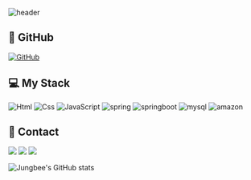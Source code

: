![header](https://capsule-render.vercel.app/api?type=waving&height=230&fontSize=50&text=WELCOME👋&fontColor=CD5E77&color=F4C2C2)

## 👀 GitHub
<a href = "https://github.com/jungbee2"><img alt="GitHub" src ="https://img.shields.io/badge/GitHub-181717.svg?&style=for-the-badge&logo=GitHub&logoColor=white"/></a>


## 💻 My Stack
<img alt="Html" src ="https://img.shields.io/badge/HTML5-E34F26.svg?&style=for-the-badge&logo=HTML5&logoColor=white"/>  <img alt="Css" src ="https://img.shields.io/badge/CSS3-1572B6.svg?&style=for-the-badge&logo=CSS3&logoColor=white"/>  <img alt="JavaScript" src ="https://img.shields.io/badge/JavaScriipt-F7DF1E.svg?&style=for-the-badge&logo=JavaScript&logoColor=black"/>  <img alt="spring"
src ="https://img.shields.io/badge/spring-6DB33F.svg?&style=for-the-badge&logo=spring&logoColor=white"/>  <img alt="springboot"
src ="https://img.shields.io/badge/springboot-6DB33F.svg?&style=for-the-badge&logo=springboot&logoColor=white"/>  <img alt="mysql"
src ="https://img.shields.io/badge/mysql-4479A1.svg?&style=for-the-badge&logo=mysql&logoColor=white"/>  <img alt="amazon"
src ="https://img.shields.io/badge/amazonaws-232F3E.svg?&style=for-the-badge&logo=amazonaws&logoColor=white"/>    

## 📧 Contact 
<a href="mailto:bin052512@gmail.com"><img src="https://img.shields.io/badge/google-4285F4?style=flat-square&logo=google&logoColor=white"/></a>
<a href="mailto:jungb1203@naver.com"><img src="https://img.shields.io/badge/Naver-03C75A?style=flat-square&logo=Naver&logoColor=white"/></a>
<a href="https://open.kakao.com/o/s5O7I8mf"><img src="https://img.shields.io/badge/KakaoTalk-FFCD00?style=flat-square&logo=KakaoTalk&logoColor=white"/></a> 

![Jungbee's GitHub stats](https://github-readme-stats.vercel.app/api?username=Jungbee&show_icons=true&theme=default)
